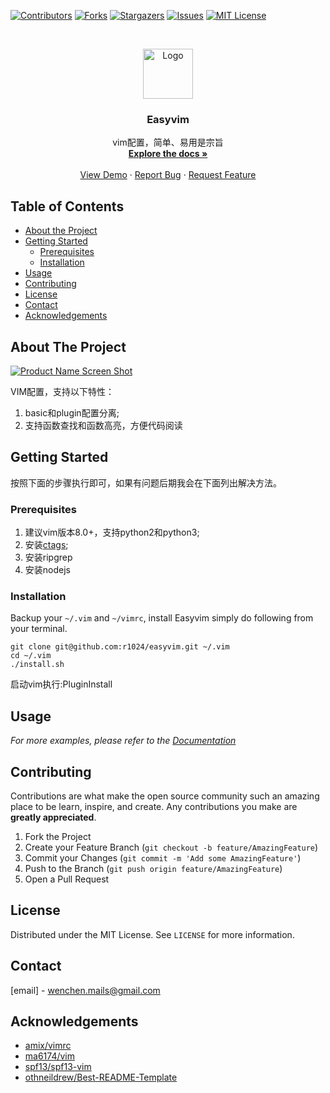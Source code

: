 <!--
*** Thanks for checking out this README Template. If you have a suggestion that would
*** make this better, please fork the repo and create a pull request or simply open
*** an issue with the tag "enhancement".
*** Thanks again! Now go create something AMAZING! :D
-->

<!-- PROJECT SHIELDS -->
<!--
*** I'm using markdown "reference style" links for readability.
*** Reference links are enclosed in brackets [ ] instead of parentheses ( ).
*** See the bottom of this document for the declaration of the reference variables
*** for contributors-url, forks-url, etc. This is an optional, concise syntax you may use.
*** https://www.markdownguide.org/basic-syntax/#reference-style-links
-->
[![Contributors][contributors-shield]][contributors-url]
[![Forks][forks-shield]][forks-url]
[![Stargazers][stars-shield]][stars-url]
[![Issues][issues-shield]][issues-url]
[![MIT License][license-shield]][license-url]

<!-- PROJECT LOGO -->
<br />
<p align="center">
  <a href="https://github.com/othneildrew/Best-README-Template">
    <img src="images/logo.png" alt="Logo" width="80" height="80">
  </a>

  <h3 align="center">Easyvim</h3>

  <p align="center">
    vim配置，简单、易用是宗旨
    <br />
    <a href="https://github.com/r1024/easyvim"><strong>Explore the docs »</strong></a>
    <br />
    <br />
    <a href="https://github.com/r1024/easyvim">View Demo</a>
    ·
    <a href="https://github.com/r1024/easyvim/issues">Report Bug</a>
    ·
    <a href="https://github.com/r1024/easyvim/issues">Request Feature</a>
  </p>
</p>

<!-- TABLE OF CONTENTS -->
## Table of Contents

* [About the Project](#about-the-project)
* [Getting Started](#getting-started)
  * [Prerequisites](#prerequisites)
  * [Installation](#installation)
* [Usage](#usage)
* [Contributing](#contributing)
* [License](#license)
* [Contact](#contact)
* [Acknowledgements](#acknowledgements)

<!-- ABOUT THE PROJECT -->
## About The Project

[![Product Name Screen Shot][product-screenshot]](https://example.com)

VIM配置，支持以下特性：

1. basic和plugin配置分离;
2. 支持函数查找和函数高亮，方便代码阅读

<!-- GETTING STARTED -->
## Getting Started

按照下面的步骤执行即可，如果有问题后期我会在下面列出解决方法。

### Prerequisites

1. 建议vim版本8.0+，支持python2和python3;
2. 安装[ctags](https://github.com/universal-ctags/ctags.git);
3. 安装ripgrep
4. 安装nodejs


### Installation

Backup your `~/.vim` and `~/vimrc`, install Easyvim simply do following from your terminal.
```
git clone git@github.com:r1024/easyvim.git ~/.vim
cd ~/.vim
./install.sh
```
启动vim执行:PluginInstall

<!-- USAGE EXAMPLES -->
## Usage

_For more examples, please refer to the [Documentation](https://example.com)_

<!-- CONTRIBUTING -->
## Contributing

Contributions are what make the open source community such an amazing place to be learn, inspire, and create. Any contributions you make are **greatly appreciated**.

1. Fork the Project
2. Create your Feature Branch (`git checkout -b feature/AmazingFeature`)
3. Commit your Changes (`git commit -m 'Add some AmazingFeature'`)
4. Push to the Branch (`git push origin feature/AmazingFeature`)
5. Open a Pull Request

<!-- LICENSE -->
## License

Distributed under the MIT License. See `LICENSE` for more information.



<!-- CONTACT -->
## Contact

[email] - wenchen.mails@gmail.com

<!-- ACKNOWLEDGEMENTS -->
## Acknowledgements
* [amix/vimrc](https://github.com/amix/vimrc)
* [ma6174/vim](https://github.com/ma6174/vim)
* [spf13/spf13-vim](https://github.com/spf13/spf13-vim)
* [othneildrew/Best-README-Template](https://github.com/othneildrew/Best-README-Template)


<!-- MARKDOWN LINKS & IMAGES -->
<!-- https://www.markdownguide.org/basic-syntax/#reference-style-links -->
[contributors-shield]: https://img.shields.io/github/contributors/othneildrew/Best-README-Template.svg?style=flat-square
[contributors-url]: https://github.com/othneildrew/Best-README-Template/graphs/contributors
[forks-shield]: https://img.shields.io/github/forks/othneildrew/Best-README-Template.svg?style=flat-square
[forks-url]: https://github.com/othneildrew/Best-README-Template/network/members
[stars-shield]: https://img.shields.io/github/stars/othneildrew/Best-README-Template.svg?style=flat-square
[stars-url]: https://github.com/othneildrew/Best-README-Template/stargazers
[issues-shield]: https://img.shields.io/github/issues/othneildrew/Best-README-Template.svg?style=flat-square
[issues-url]: https://github.com/othneildrew/Best-README-Template/issues
[license-shield]: https://img.shields.io/github/license/othneildrew/Best-README-Template.svg?style=flat-square
[license-url]: https://github.com/othneildrew/Best-README-Template/blob/master/LICENSE.txt
[linkedin-shield]: https://img.shields.io/badge/-LinkedIn-black.svg?style=flat-square&logo=linkedin&colorB=555
[linkedin-url]: https://linkedin.com/in/othneildrew
[product-screenshot]: images/screenshot.png
